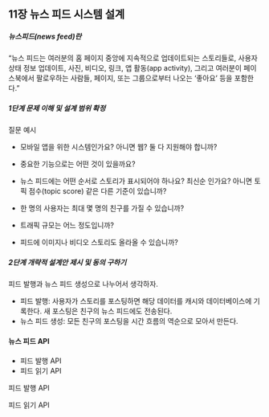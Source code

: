 ## 11장 뉴스 피드 시스템 설계

##### 뉴스피드(news feed)란

“뉴스 피드는 여러분의 홈 페이지 중앙에 지속적으로 업데이트되는 스토리들로, 사용자 상태 정보 업데이트, 사진, 비디오, 링크, 앱 활동(app activity), 그리고 여러분이 페이스북에서 팔로우하는 사람들, 페이지, 또는 그룹으로부터 나오는 ‘좋아요’ 등을 포함한다.”

##### 1단계 문제 이해 및 설계 범위 확정

질문 예시

- 모바일 앱을 위한 시스템인가요? 아니면 웹? 둘 다 지원해야 합니까?

- 중요한 기능으로는 어떤 것이 있을까요?

- 뉴스 피드에는 어떤 순서로 스토리가 표시되어야 하나요? 최신순 인가요? 아니면 토픽 점수(topic score) 같은 다른 기준이 있습니까?

- 한 명의 사용자는 최대 몇 명의 친구를 가질 수 있습니까?

- 트래픽 규모는 어느 정도입니까?

- 피드에 이미지나 비디오 스토리도 올라올 수 있습니까?

##### 2단계 개략적 설계안 제시 및 동의 구하기

피드 발행과 뉴스 피드 생성으로 나누어서 생각하자.

- 피드 발행: 사용자가 스토리를 포스팅하면 해당 데이터를 캐시와 데이터베이스에 기록한다. 새 포스팅은 친구의 뉴스 피드에도 전송된다.
- 뉴스 피드 생성: 모든 친구의 포스팅을 시간 흐름의 역순으로 모아서 만든다.

#### 뉴스 피드 API
- 피드 발행 API
- 피드 읽기 API

피드 발행 API



피드 읽기 API
